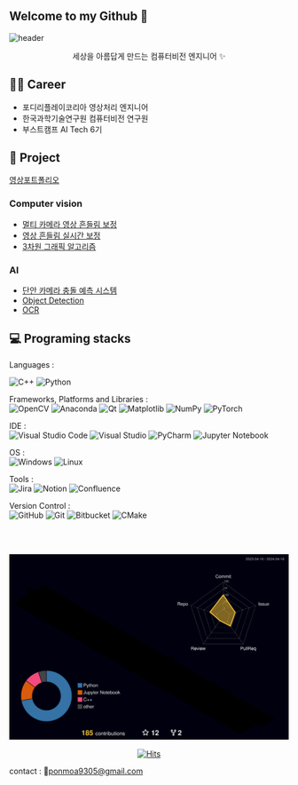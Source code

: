 ## Welcome to my Github 👋


![header](https://capsule-render.vercel.app/api?type=waving&color=auto&height=200&section=header&text=Computer%20Vision&fontSize=60)

<div align="center">  
세상을 아름답게 만드는 컴퓨터비전 엔지니어 ✨


<br/>
 </div>


## 🏃‍♀️ Career

- 포디리플레이코리아 영상처리 엔지니어
- 한국과학기술연구원 컴퓨터비전 연구원 
- 부스트캠프 AI Tech 6기


## 🚩 Project
[영상포트폴리오](https://www.youtube.com/watch?v=UHcJUVo3ez8) 
### Computer vision
- [멀티 카메라 영상 흔들림 보정](https://github.com/HeynaPark/PostStabilUI) 
- [영상 흔들림 실시간 보정](https://github.com/HeynaPark/FeatureTrack-Stabilize)
- [3차원 그래픽 알고리즘](https://github.com/HeynaPark/DrawIn3D)

### AI
- [단안 카메라 충돌 예측 시스템](https://github.com/boostcampaitech6/level2-3-cv-finalproject-cv-12)
- [Object Detection](https://github.com/boostcampaitech6/level2-objectdetection-cv-12)
- [OCR](https://github.com/boostcampaitech6/level2-cv-datacentric-cv-12)


    
## 💻 Programing stacks
 
 Languages :  
 
  ![C++](https://img.shields.io/badge/c++-%2300599C.svg?style=flat&logo=c%2B%2B&logoColor=white)
  ![Python](https://img.shields.io/badge/python-3670A0?style=flat&logo=python&logoColor=ffdd54)


 Frameworks, Platforms and Libraries :  
  ![OpenCV](https://img.shields.io/badge/opencv-%23white.svg?style=flat&logo=opencv&logoColor=white)
  ![Anaconda](https://img.shields.io/badge/Anaconda-%2344A833.svg?style=flat&logo=anaconda&logoColor=white)
  ![Qt](https://img.shields.io/badge/Qt-%23217346.svg?style=flat&logo=Qt&logoColor=white)
  ![Matplotlib](https://img.shields.io/badge/Matplotlib-%23ffffff.svg?style=flat&logo=Matplotlib&logoColor=black)
  ![NumPy](https://img.shields.io/badge/numpy-%23013243.svg?style=flat&logo=numpy&logoColor=white)
  ![PyTorch](https://img.shields.io/badge/PyTorch-%23EE4C2C.svg?style=flat&logo=PyTorch&logoColor=white)


  IDE :  
  ![Visual Studio Code](https://img.shields.io/badge/Visual%20Studio%20Code-0078d7.svg?style=flat&logo=visual-studio-code&logoColor=white)
  ![Visual Studio](https://img.shields.io/badge/Visual%20Studio-5C2D91.svg?style=flat&logo=visual-studio&logoColor=white)
  ![PyCharm](https://img.shields.io/badge/pycharm-143?style=flat&logo=pycharm&logoColor=black&color=black&labelColor=green)
  ![Jupyter Notebook](https://img.shields.io/badge/jupyter-%23FA0F00.svg?style=flat&logo=jupyter&logoColor=white)
  


  OS :  
  ![Windows](https://img.shields.io/badge/Windows-0078D6?style=flat&logo=windows&logoColor=white)
  ![Linux](https://img.shields.io/badge/Linux-FCC624?style=flat&logo=linux&logoColor=black)


  Tools :    
  ![Jira](https://img.shields.io/badge/jira-%230A0FFF.svg?style=flat&logo=jira&logoColor=white)
  ![Notion](https://img.shields.io/badge/Notion-%23000000.svg?style=flat&logo=notion&logoColor=white)
  ![Confluence](https://img.shields.io/badge/confluence-%23172BF4.svg?style=flat&logo=confluence&logoColor=white)

  
  Version Control :  
  ![GitHub](https://img.shields.io/badge/github-%23121011.svg?style=flat&logo=github&logoColor=white)
  ![Git](https://img.shields.io/badge/git-%23F05033.svg?style=flat&logo=git&logoColor=white)
  ![Bitbucket](https://img.shields.io/badge/bitbucket-%230047B3.svg?style=flat&logo=bitbucket&logoColor=white)
  ![CMake](https://img.shields.io/badge/CMake-%23008FBA.svg?style=flat&logo=cmake&logoColor=white)  

<div align="center">

<br/>
<br/>

![](./profile-3d-contrib/profile-night-rainbow.svg)
    
  
  
  
  [![Hits](https://hits.seeyoufarm.com/api/count/incr/badge.svg?url=https%3A%2F%2Fgithub.com%2FHeynaPark%2F&count_bg=%23ACABD2&title_bg=%236265E2&icon=&icon_color=%231787C4&title=hits&edge_flat=false)](https://github.com/HeynaPark)
</div>

contact : 📧ponmoa9305@gmail.com
